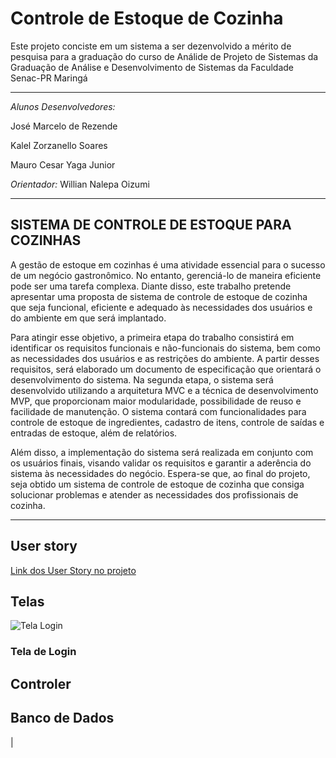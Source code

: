 
# **Controle de Estoque de Cozinha**

Este projeto conciste em um sistema a ser dezenvolvido a mérito de pesquisa para 
a graduação do curso de Análide de Projeto de Sistemas da Graduação de Análise e Desenvolvimento de Sistemas da Faculdade Senac-PR Maringá

---
*Alunos Desenvolvedores:* 

José Marcelo de Rezende

Kalel Zorzanello Soares

Mauro Cesar Yaga Junior

*Orientador:* Willian Nalepa Oizumi

---
## **SISTEMA DE CONTROLE DE ESTOQUE PARA COZINHAS**

A gestão de estoque em cozinhas é uma atividade essencial para o sucesso de um negócio gastronômico. No entanto, gerenciá-lo de maneira eficiente pode ser uma tarefa complexa. Diante disso, este trabalho pretende apresentar uma proposta de sistema de controle de estoque de cozinha que seja funcional, eficiente e adequado às necessidades dos usuários e do ambiente em que será implantado.

Para atingir esse objetivo, a primeira etapa do trabalho consistirá em identificar os requisitos funcionais e não-funcionais do sistema, bem como as necessidades dos usuários e as restrições do ambiente. A partir desses requisitos, será elaborado um documento de especificação que orientará o desenvolvimento do sistema. Na segunda etapa, o sistema será desenvolvido utilizando a arquitetura MVC e a técnica de desenvolvimento MVP, que proporcionam maior modularidade, possibilidade de reuso e facilidade de manutenção. O sistema contará com funcionalidades para controle de estoque de ingredientes, cadastro de itens, controle de saídas e entradas de estoque, além de relatórios.

Além disso, a implementação do sistema será realizada em conjunto com os usuários finais, visando validar os requisitos e garantir a aderência do sistema às necessidades do negócio. Espera-se que, ao final do projeto, seja obtido um sistema de controle de estoque de cozinha que consiga solucionar problemas e atender as necessidades dos profissionais de cozinha.

---

## User story

[Link dos User Story no projeto](https://github.com/users/mauroyaga/projects/1)

## Telas
![Tela Login](https://github.com/mauroyaga/ControleDeEstoqueCozinha/issues/9#issue-1670084411)
### Tela de Login




## Controler

## Banco de Dados


| 




